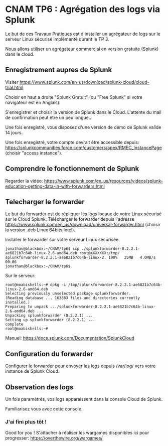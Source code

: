 
# CNAM TP6 : Agrégation des logs via Splunk

Le but de ces Travaux Pratiques est d'installer un agrégateur de logs sur le serveur Linux sécurisé implémenté durant le TP 3.

Nous allons utiliser un agrégateur commercial en version gratuite (Splunk) dans le cloud.

## Enregistrement aupres de Splunk

Visiter https://www.splunk.com/en_us/download/splunk-cloud/cloud-trial.html

Choisir en haut a droite "Splunk Gratuit" (ou "Free Splunk" si votre navigateur est en Anglais).

S'enregistrer et choisir la version de Splunk dans le Cloud. L'attente du mail de confirmation peut être un peu longue...

Une fois enregistré, vous disposez d'une version de démo de Splunk valide 14 jours.

Une fois enregistré, votre compte devrait être accessible depuis: https://splunkcommunities.force.com/customers/apex/RMEC_InstancePage (choisir "access instance").

## Comprendre le fonctionnement de Splunk

Regarder la vidéo: https://www.splunk.com/en_us/resources/videos/splunk-education-getting-data-in-with-forwarders.html


## Telecharger le forwarder

Le but du forwarder est de répliquer les logs locaux de votre Linux sécurisé sur le Cloud Splunk. Télécharger le forwarder depuis l'adresse https://www.splunk.com/en_us/download/universal-forwarder.html (choisir la version .deb Linux 64bits Intel).

Installer le forwarder sur votre serveur Linux sécurisée.

	jonathan@blackbox:~/CNAM/tp6$ scp ./splunkforwarder-8.2.2.1-ae6821b7c64b-linux-2.6-amd64.deb root@XXXXXXX:/tmp/
	splunkforwarder-8.2.2.1-ae6821b7c64b-linux-2. 100%   25MB   4.0MB/s   00:06    
	jonathan@blackbox:~/CNAM/tp6$ 

Sur le serveur:

	root@moabishells:~# dpkg -i /tmp/splunkforwarder-8.2.2.1-ae6821b7c64b-linux-2.6-amd64.deb 
	Selecting previously unselected package splunkforwarder.
	(Reading database ... 163883 files and directories currently installed.)
	Preparing to unpack .../splunkforwarder-8.2.2.1-ae6821b7c64b-linux-2.6-amd64.deb ...
	Unpacking splunkforwarder (8.2.2.1) ...
	Setting up splunkforwarder (8.2.2.1) ...
	complete
	root@moabishells:~# 

Manuel: https://docs.splunk.com/Documentation/SplunkCloud

## Configuration du forwarder

Configurer le forwarder pour envoyer les logs depuis /var/log/ vers votre instance de Splunk Cloud.

## Observation des logs

Un fois paramétrés, vos logs apparaissent dans la console Cloud de Splunk.

Familiarisez vous avec cette console.

### J'ai fini plus tôt !

Good for you ! S'attacher à réaliser les wargames disponibles ici pour progresser: https://overthewire.org/wargames/


